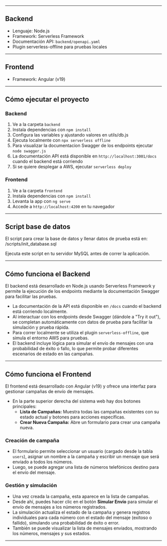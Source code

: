 
---

## Backend

- Lenguaje: Node.js
- Framework: Serverless Framework
- Documentación API: `backend/openapi.yaml`
- Plugin serverless-offline para pruebas locales

---

## Frontend

- Framework: Angular (v19)

---

## Cómo ejecutar el proyecto

### Backend

1. Ve a la carpeta `backend`
2. Instala dependencias con `npm install`
3. Configura las variables y ajustando valores en utils/db.js
4. Ejecuta localmente con `npx serverless offline`
5. Para visualizar la documentacion Swagger de los endpoints ejecutar `node swagger.js`
6. La documentación API está disponible en `http://localhost:3001/docs` cuando el backend está corriendo
6. Si se quiere desplegar a AWS, ejecutar `serverless deploy`

### Frontend

1. Ve a la carpeta `frontend`
2. Instala dependencias con `npm install`
3. Levanta la app con `ng serve`
4. Accede a `http://localhost:4200` en tu navegador

---

## Script base de datos

El script para crear la base de datos y llenar datos de prueba está en:
/scripts/init_database.sql

Ejecuta este script en tu servidor MySQL antes de correr la aplicación.


---

## Cómo funciona el Backend

El backend está desarrollado en Node.js usando Serverless Framework y permite la ejecución de los endpoints mediante la documentación Swagger para facilitar las pruebas.

- La documentación de la API está disponible en `/docs` cuando el backend está corriendo localmente.
- Al interactuar con los endpoints desde Swagger (dándole a "Try it out"), se completan automáticamente con datos de prueba para facilitar la simulación y prueba rápida.
- Para correr localmente se utiliza el plugin `serverless-offline`, que simula el entorno AWS para pruebas.
- El backend incluye lógica para simular el envío de mensajes con una probabilidad de éxito o fallo, lo que permite probar diferentes escenarios de estado en las campañas.

---

## Cómo funciona el Frontend

El frontend está desarrollado con Angular (v19) y ofrece una interfaz para gestionar campañas de envío de mensajes.

- En la parte superior derecha del sistema web hay dos botones principales:
  - **Lista de Campañas:** Muestra todas las campañas existentes con su estado actual y botones para acciones específicas.
  - **Crear Nueva Campaña:** Abre un formulario para crear una campaña nueva.

### Creación de campaña

- El formulario permite seleccionar un usuario (cargado desde la tabla `users`), asignar un nombre a la campaña y escribir un mensaje que será enviado a todos los números.
- Luego, se puede agregar una lista de números telefónicos destino para el envío del mensaje.

### Gestión y simulación

- Una vez creada la campaña, esta aparece en la lista de campañas.
- Desde ahí, puedes hacer clic en el botón **Simular Envío** para simular el envío de mensajes a los números registrados.
- La simulación actualiza el estado de la campaña y genera registros individuales para cada número con el estado del mensaje (exitoso o fallido), simulando una probabilidad de éxito o error.
- También se puede visualizar la lista de mensajes enviados, mostrando los números, mensajes y sus estados.

---